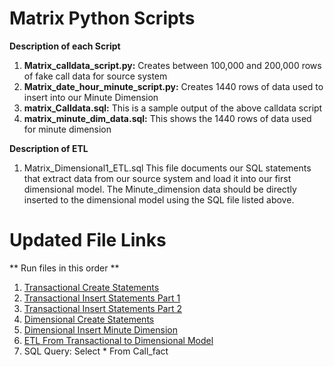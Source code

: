 Matrix Python Scripts
====================

**Description of each Script**

1. **Matrix_calldata_script.py:**
Creates between 100,000 and 200,000 rows of fake call data for source system
2. **Matrix_date_hour_minute_script.py:**
Creates 1440 rows of data used to insert into our Minute Dimension
3. **matrix_Calldata.sql:**
This is a sample output of the above calldata script
4. **matrix_minute_dim_data.sql:**
This shows the 1440 rows of data used for minute dimension

**Description of ETL**

1. Matrix_Dimensional1_ETL.sql
This file documents our SQL statements that extract data from our source system and load it into our first dimensional model.
The Minute_dimension data should be directly inserted to the dimensional model using the SQL file listed above.

Updated File Links
=======================

** Run files in this order **

1. [Transactional Create Statements](https://github.com/asu-cis-355/matrix/blob/master/TransactionalDatabase/Matrix_transactional_create.sql)
2. [Transactional Insert Statements Part 1](https://github.com/asu-cis-355/matrix/blob/master/TransactionalDatabase/Matrix_transactional_insert.md)
3. [Transactional Insert Statements Part 2](matrix_Calldata.sql)
4. [Dimensional Create Statements](https://github.com/asu-cis-355/matrix/blob/master/DimensionalModel/Requirements%201/Matrix_Dimensional1_create.sql)
5. [Dimensional Insert Minute Dimension](matrix_minute_dim_data.sql)
6. [ETL From Transactional to Dimensional Model](Matrix_Dimensional1_ETL.sql)
7. SQL Query: Select * From Call_fact
